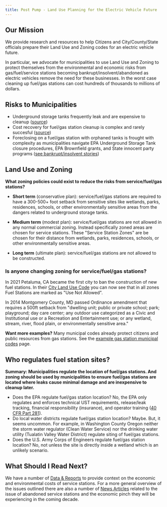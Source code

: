 ```yaml
---
title: Post Pump - Land Use Planning for the Electric Vehicle Future
---
```


## Our Mission

We provide research and resources to help Citizens and City/County/State officials prepare their Land Use and Zoning codes for an electric vehicle future.

In particular, we advocate for municipalities to use Land Use and Zoning to protect themselves from the environmental and economic risks from gas/fuel/service stations becoming bankrupt/insolvent/abandoned as electric vehicles remove the need for these businesses. In the worst case cleaning up fuel/gas stations can cost hundreds of thousands to millions of dollars.

## Risks to Municipalities

- Underground storage tanks frequently leak and are expensive to cleanup ([source](/reports/#frequency-of-leaks))
- Cost recovery for fuel/gas station cleanup is complex and rarely succesful ([source](https://www.epa.gov/enforcement/finding-potentially-responsible-parties-prp))
- Foreclosing on a fuel/gas station with orphaned tanks is frought with complexity as municipalities navigate EPA Underground Storage Tank closure procedures, EPA Brownfield grants, and State innocent party programs ([see bankrupt/insolvent stories](/articles#bankruptinsolvent-stations))

## Land Use and Zoning

**What zoning policies could exist to reduce the risks from service/fuel/gas stations?**

- **Short term** (conservative plan): service/fuel/gas stations are required to have a 300-500+ foot setback from sensitive sites like wetlands, parks, residences, schools, or other environmentally sensitive areas from the dangers related to underground storage tanks.

- **Medium term** (modest plan): service/fuel/gas stations are not allowed in any normal commercial zoning. Instead specifically zoned areas are chosen for service stations. These "Service Station Zones" are be chosen for their distance from wetlands, parks, residences, schools, or other environmentally sensitive areas.

- **Long term** (ultimate plan): service/fuel/gas stations are not allowed to be constructed.

### Is anyone changing zoning for service/fuel/gas stations?

In 2021 Petaluma, CA became the first city to ban the construction of new fuel stations. In their [City Land Use Code](https://petaluma.municipal.codes/ZoningOrds/4.Tables) you can now see that in all zones Fuel Stations are marked as "Use Not Allowed".


In 2014 Montgomery County, MD passed Ordinance amendment that requires a 500ft setback from "dwelling unit; public or private school; park; playground; day care center; any outdoor use categorized as a Civic and Institutional use or a Recreation and Entertainment use; or any wetland, stream, river, flood plain, or environmentally sensitive area."

**Want more examples?** Many municipal codes already protect citizens and public resources from gas stations. See the [example gas station municipal codes](/gas-station-land-use-codes) page.


## Who regulates fuel station sites?

**Summary: Municipalities regulate the location of fuel/gas stations. And zoning should be used by municipalities to ensure fuel/gas stations are located where leaks cause minimal damage and are inexpensive to cleanup later.**

- Does the EPA regulate fuel/gas station location? No, the EPA only regulates and enforces technical UST requirements, release/leak tracking, financial responsibility (insurance), and operator training ([40 CFR Part 281](https://www.ecfr.gov/current/title-40/chapter-I/subchapter-I/part-281?toc=1)).
- Do local water districts regulate fuel/gas station location? Maybe. But, it seems uncommon. For example, in Washington County Oregon neither the storm water regulator (Clean Water Service) nor the drinking water utility (Tualatin Valley Water District) regulate siting of fuel/gas stations.
- Does the U.S. Army Corps of Engineers regulate fuel/gas station location? No, not unless the site is directly inside a wetland which is an unlikely scenario.

## What Should I Read Next?

We have a number of [Data & Reports](/reports) to provide context on the economic and environmental costs of service stations. For a more general overview of the issues outlined there are also a number of [News Articles](/articles) related to the issue of abandoned service stations and the economic pinch they will be experiencing in the coming decade.
